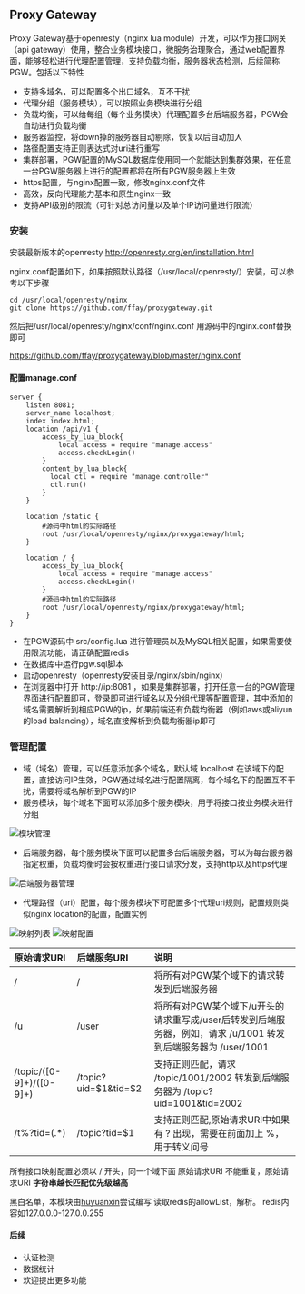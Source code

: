 
## Proxy Gateway

Proxy Gateway基于openresty（nginx lua module）开发，可以作为接口网关（api gateway）使用，整合业务模块接口，微服务治理聚合，通过web配置界面，能够轻松进行代理配置管理，支持负载均衡，服务器状态检测，后续简称PGW。包括以下特性

- 支持多域名，可以配置多个出口域名，互不干扰
- 代理分组（服务模块），可以按照业务模块进行分组
- 负载均衡，可以给每组（每个业务模块）代理配置多台后端服务器，PGW会自动进行负载均衡
- 服务器监控，将down掉的服务器自动剔除，恢复以后自动加入
- 路径配置支持正则表达式对uri进行重写
- 集群部署，PGW配置的MySQL数据库使用同一个就能达到集群效果，在任意一台PGW服务器上进行的配置都将在所有PGW服务器上生效
- https配置，与nginx配置一致，修改nginx.conf文件
- 高效，反向代理能力基本和原生nginx一致
- 支持API级别的限流（可针对总访问量以及单个IP访问量进行限流）

### 安装

安装最新版本的openresty http://openresty.org/en/installation.html

nginx.conf配置如下，如果按照默认路径（/usr/local/openresty/）安装，可以参考以下步骤

```shell
cd /usr/local/openresty/nginx
git clone https://github.com/ffay/proxygateway.git
```

然后把/usr/local/openresty/nginx/conf/nginx.conf 用源码中的nginx.conf替换即可

https://github.com/ffay/proxygateway/blob/master/nginx.conf

#### 配置manage.conf

```
server {
    listen 8081;
    server_name localhost;
    index index.html;
    location /api/v1 {
        access_by_lua_block{
            local access = require "manage.access"
            access.checkLogin()
        }
        content_by_lua_block{
          local ctl = require "manage.controller"
          ctl.run()
        }
    }

    location /static {
        #源码中html的实际路径
        root /usr/local/openresty/nginx/proxygateway/html;
    }

    location / {
        access_by_lua_block{
            local access = require "manage.access"
            access.checkLogin()
        }
        #源码中html的实际路径
        root /usr/local/openresty/nginx/proxygateway/html;
    }
}
```

- 在PGW源码中  src/config.lua 进行管理员以及MySQL相关配置，如果需要使用限流功能，请正确配置redis
- 在数据库中运行pgw.sql脚本
- 启动openresty（openresty安装目录/nginx/sbin/nginx）
- 在浏览器中打开 http://ip:8081 ，如果是集群部署，打开任意一台的PGW管理界面进行配置即可，登录即可进行域名以及分组代理等配置管理，其中添加的域名需要解析到相应PGW的ip，如果前端还有负载均衡器（例如aws或aliyun的load balancing），域名直接解析到负载均衡器ip即可

### 管理配置

- 域（域名）管理，可以任意添加多个域名，默认域 localhost 在该域下的配置，直接访问IP生效，PGW通过域名进行配置隔离，每个域名下的配置互不干扰，需要将域名解析到PGW的IP
- 服务模块，每个域名下面可以添加多个服务模块，用于将接口按业务模块进行分组

![模块管理](modules.png)

- 后端服务器，每个服务模块下面可以配置多台后端服务器，可以为每台服务器指定权重，负载均衡时会按权重进行接口请求分发，支持http以及https代理

![后端服务器管理](servers.png)

- 代理路径（uri）配置，每个服务模块下可配置多个代理uri规则，配置规则类似nginx location的配置，配置实例

![映射列表](uris.png)
![映射配置](uri_config.png)


|原始请求URI|后端服务URI|说明|
|:----    |:---|:----- |
|/ |/  |将所有对PGW某个域下的请求转发到后端服务器 |
|/u |/user  |将所有对PGW某个域下/u开头的请求重写成/user后转发到后端服务器，例如，请求 /u/1001 转发到后端服务器为 /user/1001 |
|/topic/([0-9]+)/([0-9]+)     |/topic?uid=$1&tid=$2  |支持正则匹配，请求 /topic/1001/2002 转发到后端服务器为  /topic?uid=1001&tid=2002  |
|/t%?tid=(.*)    |/topic?tid=$1  |支持正则匹配,原始请求URI中如果有 ? 出现，需要在前面加上 %，用于转义问号 |

所有接口映射配置必须以 / 开头，同一个域下面 原始请求URI 不能重复，原始请求URI **字符串越长匹配优先级越高**


黑白名单，本模块由[huyuanxin](github.com/huyuanxin)尝试编写
读取redis的allowList，解析。
redis内容如127.0.0.0-127.0.0.255
#### 后续

- 认证检测
- 数据统计
- 欢迎提出更多功能


